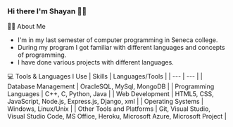 ### Hi there I'm Shayan 🤝🏾


✍🏾 About Me 
- I'm in my last semester of computer programming in Seneca college.
- During my program I got familiar with different languages and concepts of programming. 
- I have done various projects with different languages.
 
💻 Tools & Languages I Use 
| Skills | Languages/Tools |
| --- | --- | 
| Database Management	 | OracleSQL, MySql, MongoDB |
| Programming Languages	| C++, C, Python, Java |
| Web Development	 | HTML5, CSS, JavaScript, Node.js, Express.js, Django, xml |
| Operating Systems	| Windows, Linux/Unix |
| Other Tools and Platforms	| Git, Visual Studio, Visual Studio Code, MS Office, Heroku, Microsoft Azure, Microsoft Project |

